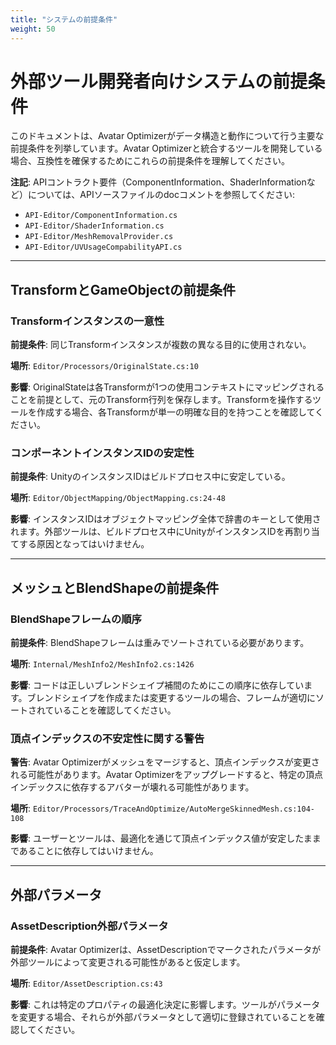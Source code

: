 ```yaml
---
title: "システムの前提条件"
weight: 50
---
```


# 外部ツール開発者向けシステムの前提条件

このドキュメントは、Avatar Optimizerがデータ構造と動作について行う主要な前提条件を列挙しています。Avatar Optimizerと統合するツールを開発している場合、互換性を確保するためにこれらの前提条件を理解してください。

**注記**: APIコントラクト要件（ComponentInformation、ShaderInformationなど）については、APIソースファイルのdocコメントを参照してください:
- `API-Editor/ComponentInformation.cs`
- `API-Editor/ShaderInformation.cs`
- `API-Editor/MeshRemovalProvider.cs`
- `API-Editor/UVUsageCompabilityAPI.cs`

---

## TransformとGameObjectの前提条件

### Transformインスタンスの一意性
**前提条件**: 同じTransformインスタンスが複数の異なる目的に使用されない。

**場所**: `Editor/Processors/OriginalState.cs:10`

**影響**: OriginalStateは各Transformが1つの使用コンテキストにマッピングされることを前提として、元のTransform行列を保存します。Transformを操作するツールを作成する場合、各Transformが単一の明確な目的を持つことを確認してください。

### コンポーネントインスタンスIDの安定性
**前提条件**: UnityのインスタンスIDはビルドプロセス中に安定している。

**場所**: `Editor/ObjectMapping/ObjectMapping.cs:24-48`

**影響**: インスタンスIDはオブジェクトマッピング全体で辞書のキーとして使用されます。外部ツールは、ビルドプロセス中にUnityがインスタンスIDを再割り当てする原因となってはいけません。

---

## メッシュとBlendShapeの前提条件

### BlendShapeフレームの順序
**前提条件**: BlendShapeフレームは重みでソートされている必要があります。

**場所**: `Internal/MeshInfo2/MeshInfo2.cs:1426`

**影響**: コードは正しいブレンドシェイプ補間のためにこの順序に依存しています。ブレンドシェイプを作成または変更するツールの場合、フレームが適切にソートされていることを確認してください。

### 頂点インデックスの不安定性に関する警告
**警告**: Avatar Optimizerがメッシュをマージすると、頂点インデックスが変更される可能性があります。Avatar Optimizerをアップグレードすると、特定の頂点インデックスに依存するアバターが壊れる可能性があります。

**場所**: `Editor/Processors/TraceAndOptimize/AutoMergeSkinnedMesh.cs:104-108`

**影響**: ユーザーとツールは、最適化を通じて頂点インデックス値が安定したままであることに依存してはいけません。

---

## 外部パラメータ

### AssetDescription外部パラメータ
**前提条件**: Avatar Optimizerは、AssetDescriptionでマークされたパラメータが外部ツールによって変更される可能性があると仮定します。

**場所**: `Editor/AssetDescription.cs:43`

**影響**: これは特定のプロパティの最適化決定に影響します。ツールがパラメータを変更する場合、それらが外部パラメータとして適切に登録されていることを確認してください。

